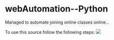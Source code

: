 # webAutomation--Python
Managed to automate joining online classes online...

To use this source follow the following steps:
<img src="https://github.com/m4dummies/webAutomation--Python/blob/master/images/img1.PNG">
